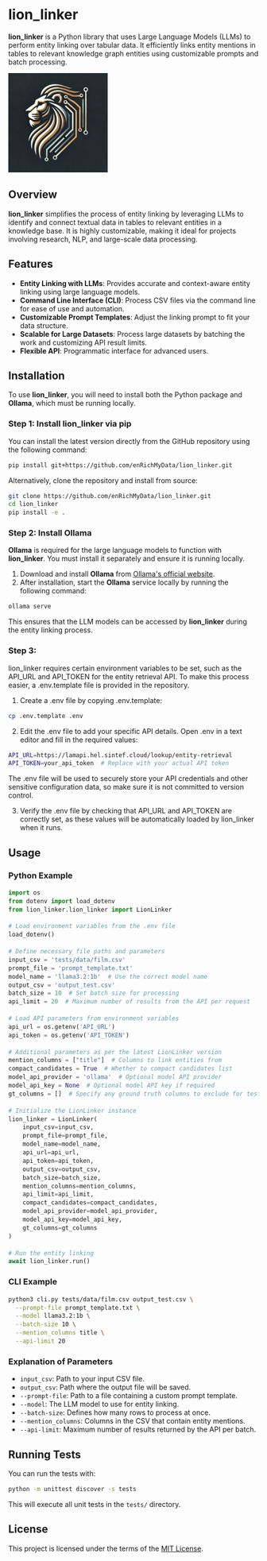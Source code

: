 # lion_linker

**lion_linker** is a Python library that uses Large Language Models (LLMs) to perform entity linking over tabular data. It efficiently links entity mentions in tables to relevant knowledge graph entities using customizable prompts and batch processing.

<img src="logo/logo.webp" alt="lion_linker Logo" width="200"/>

## Overview

**lion_linker** simplifies the process of entity linking by leveraging LLMs to identify and connect textual data in tables to relevant entities in a knowledge base. It is highly customizable, making it ideal for projects involving research, NLP, and large-scale data processing.

## Features

- **Entity Linking with LLMs**: Provides accurate and context-aware entity linking using large language models.
- **Command Line Interface (CLI)**: Process CSV files via the command line for ease of use and automation.
- **Customizable Prompt Templates**: Adjust the linking prompt to fit your data structure.
- **Scalable for Large Datasets**: Process large datasets by batching the work and customizing API result limits.
- **Flexible API**: Programmatic interface for advanced users.

## Installation

To use **lion_linker**, you will need to install both the Python package and **Ollama**, which must be running locally.

### Step 1: Install **lion_linker** via pip

You can install the latest version directly from the GitHub repository using the following command:

```bash
pip install git+https://github.com/enRichMyData/lion_linker.git
```

Alternatively, clone the repository and install from source:

```bash
git clone https://github.com/enRichMyData/lion_linker.git
cd lion_linker
pip install -e .
```

### Step 2: Install **Ollama**

**Ollama** is required for the large language models to function with **lion_linker**. You must install it separately and ensure it is running locally.

1. Download and install **Ollama** from [Ollama's official website](https://ollama.com/download).
2. After installation, start the **Ollama** service locally by running the following command:

```bash
ollama serve
```

This ensures that the LLM models can be accessed by **lion_linker** during the entity linking process.

### Step 3:
lion_linker requires certain environment variables to be set, such as the API_URL and API_TOKEN for the entity retrieval API. To make this process easier, a .env.template file is provided in the repository.

1.	Create a .env file by copying .env.template:
```bash
cp .env.template .env
```

2.	Edit the .env file to add your specific API details. Open .env in a text editor and fill in the required values:
```bash
API_URL=https://lamapi.hel.sintef.cloud/lookup/entity-retrieval
API_TOKEN=your_api_token  # Replace with your actual API token
```
The .env file will be used to securely store your API credentials and other sensitive configuration data, so make sure it is not committed to version control.

3.	Verify the .env file by checking that API_URL and API_TOKEN are correctly set, as these values will be automatically loaded by lion_linker when it runs.

## Usage

### Python Example

```python
import os
from dotenv import load_dotenv
from lion_linker.lion_linker import LionLinker

# Load environment variables from the .env file
load_dotenv()

# Define necessary file paths and parameters
input_csv = 'tests/data/film.csv'
prompt_file = 'prompt_template.txt'
model_name = 'llama3.2:1b'  # Use the correct model name
output_csv = 'output_test.csv'
batch_size = 10  # Set batch size for processing
api_limit = 20  # Maximum number of results from the API per request

# Load API parameters from environment variables
api_url = os.getenv('API_URL')
api_token = os.getenv('API_TOKEN')

# Additional parameters as per the latest LionLinker version
mention_columns = ["title"]  # Columns to link entities from
compact_candidates = True  # Whether to compact candidates list
model_api_provider = 'ollama'  # Optional model API provider
model_api_key = None  # Optional model API key if required
gt_columns = []  # Specify any ground truth columns to exclude for testing

# Initialize the LionLinker instance
lion_linker = LionLinker(
    input_csv=input_csv,
    prompt_file=prompt_file,
    model_name=model_name,
    api_url=api_url,
    api_token=api_token,
    output_csv=output_csv,
    batch_size=batch_size,
    mention_columns=mention_columns,
    api_limit=api_limit,
    compact_candidates=compact_candidates,
    model_api_provider=model_api_provider,
    model_api_key=model_api_key,
    gt_columns=gt_columns
)

# Run the entity linking
await lion_linker.run()
```

### CLI Example

```bash
python3 cli.py tests/data/film.csv output_test.csv \
  --prompt-file prompt_template.txt \
  --model llama3.2:1b \
  --batch-size 10 \
  --mention_columns title \
  --api-limit 20
```

### Explanation of Parameters

- `input_csv`: Path to your input CSV file.
- `output_csv`: Path where the output file will be saved.
- `--prompt-file`: Path to a file containing a custom prompt template.
- `--model`: The LLM model to use for entity linking.
- `--batch-size`: Defines how many rows to process at once.
- `--mention_columns`: Columns in the CSV that contain entity mentions.
- `--api-limit`: Maximum number of results returned by the API per batch.

## Running Tests

You can run the tests with:

```bash
python -m unittest discover -s tests
```

This will execute all unit tests in the `tests/` directory.

## License

This project is licensed under the terms of the [MIT License](LICENSE).
